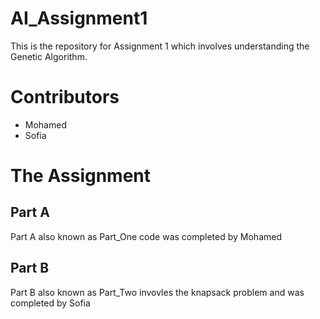 # AI_Assignment1

This is the repository for Assignment 1 which involves understanding the Genetic Algorithm. 

# Contributors 
- Mohamed 
- Sofia 

# The Assignment 
## Part A 
Part A also known as Part_One code was completed by Mohamed 

## Part B 
Part B also known as Part_Two invovles the knapsack problem and was completed by Sofia 
